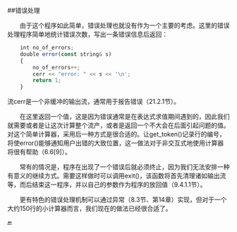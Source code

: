 ##错误处理

&emsp;&emsp;由于这个程序如此简单，错误处理也就没有作为一个主要的考虑。这里的错误处理程序简单地统计错误次数，写出一条错误信息后返回：

```javascript
    int no_of_errors;
    double error(const string& s)
    {
        no_of_errors++;
        cerr << "error: " << s << '\n';
        return 1;
    }
```

流cerr是一个非缓冲的输出流，通常用于报告错误（21.2.1节）。

&emsp;&emsp;在这里返回一个值，这是因为错误通常是在表达式求值期间遇到的，因此我们就需要或者是让这次计算整个流产，或者是返回一个不大会在后面引起问题的值。对这个简单计算器，采用后一种方式是很合适的。让get_token()记录行的编号，将使error()能够通知用户出错的大致位置，这一做法对于非交互式地使用计算器将很有帮助（6.6[9]）。

&emsp;&emsp;常有的情况是，程序在出现了一个错误后就必须终止，因为我们无法安排一种有意义的继续方式。需要这样做时可以调用exit()，该函数将首先清理诸如输出流等，而后结束这一程序，并以自己的参数作为程序的放回值（9.4.1.1节）。

&emsp;&emsp;更有特色的错误处理机制可以通过异常（8.3节、第14章）实现，但对于一个大约150行的小计算器而言，我们现在的做法已经很合适了。


🔚